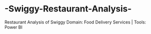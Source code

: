 # -Swiggy-Restaurant-Analysis-
Restaurant Analysis of Swiggy Domain: Food Delivery Services | Tools: Power BI  
